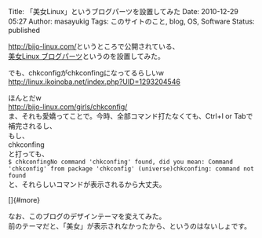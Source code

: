 Title: 「美女Linux」というブログパーツを設置してみた
Date: 2010-12-29 05:27
Author: masayukig
Tags: このサイトのこと, blog, OS, Software
Status: published

<http://bijo-linux.com/>というところで公開されている、  
[美女Linux
ブログパーツ](http://bijo-linux.com/blogparts/)というのを設置してみた。

でも、chkconfigがchkconfingになってるらしいw  
<http://linux.ikoinoba.net/index.php?UID=1293204546>

ほんとだw  
<http://bijo-linux.com/girls/chkconfig/>  
ま、それも愛嬌ってことで。今時、全部コマンド打たなくても、Ctrl+I or
Tabで補完されるし、  
もし、  
chkconfing  
と打っても、  
`$ chkconfingNo command 'chkconfing' found, did you mean: Command 'chkconfig' from package 'chkconfig' (universe)chkconfing: command not found`  
と、それらしいコマンドが表示されるから大丈夫。

[]{#more}

なお、このブログのデザインテーマを変えてみた。  
前のテーマだと、「美女」が表示されなかったから、というのはないしょです。
